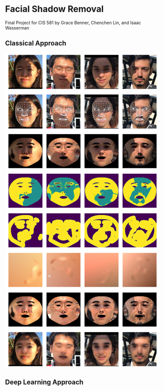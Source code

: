# Facial Shadow Removal
Final Project for CIS 581 by Grace Benner, Chenchen Lin, and Isaac Wasserman

## Classical Approach
![](figures/01_original.png)
![](figures/02_landmarks.png)
![](figures/03_unwrapped.png)
![](figures/04_shadow_probabilities.png)
![](figures/05_shadow_contours.png)
![](figures/06_color_maps.png)
![](figures/07_unshadowed.png)
![](figures/08_blended.png)
## Deep Learning Approach

